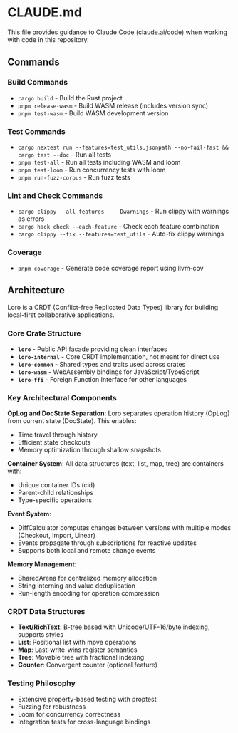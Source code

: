 # CLAUDE.md

This file provides guidance to Claude Code (claude.ai/code) when working with code in this repository.

## Commands

### Build Commands
- `cargo build` - Build the Rust project
- `pnpm release-wasm` - Build WASM release (includes version sync)
- `pnpm test-wasm` - Build WASM development version

### Test Commands
- `cargo nextest run --features=test_utils,jsonpath --no-fail-fast && cargo test --doc` - Run all tests
- `pnpm test-all` - Run all tests including WASM and loom
- `pnpm test-loom` - Run concurrency tests with loom
- `pnpm run-fuzz-corpus` - Run fuzz tests

### Lint and Check Commands
- `cargo clippy --all-features -- -Dwarnings` - Run clippy with warnings as errors
- `cargo hack check --each-feature` - Check each feature combination
- `cargo clippy --fix --features=test_utils` - Auto-fix clippy warnings

### Coverage
- `pnpm coverage` - Generate code coverage report using llvm-cov

## Architecture

Loro is a CRDT (Conflict-free Replicated Data Types) library for building local-first collaborative applications.

### Core Crate Structure
- **`loro`** - Public API facade providing clean interfaces
- **`loro-internal`** - Core CRDT implementation, not meant for direct use
- **`loro-common`** - Shared types and traits used across crates
- **`loro-wasm`** - WebAssembly bindings for JavaScript/TypeScript
- **`loro-ffi`** - Foreign Function Interface for other languages

### Key Architectural Components

**OpLog and DocState Separation**: Loro separates operation history (OpLog) from current state (DocState). This enables:
- Time travel through history
- Efficient state checkouts
- Memory optimization through shallow snapshots

**Container System**: All data structures (text, list, map, tree) are containers with:
- Unique container IDs (cid)
- Parent-child relationships
- Type-specific operations

**Event System**: 
- DiffCalculator computes changes between versions with multiple modes (Checkout, Import, Linear)
- Events propagate through subscriptions for reactive updates
- Supports both local and remote change events

**Memory Management**:
- SharedArena for centralized memory allocation
- String interning and value deduplication
- Run-length encoding for operation compression

### CRDT Data Structures
- **Text/RichText**: B-tree based with Unicode/UTF-16/byte indexing, supports styles
- **List**: Positional list with move operations
- **Map**: Last-write-wins register semantics
- **Tree**: Movable tree with fractional indexing
- **Counter**: Convergent counter (optional feature)

### Testing Philosophy
- Extensive property-based testing with proptest
- Fuzzing for robustness
- Loom for concurrency correctness
- Integration tests for cross-language bindings